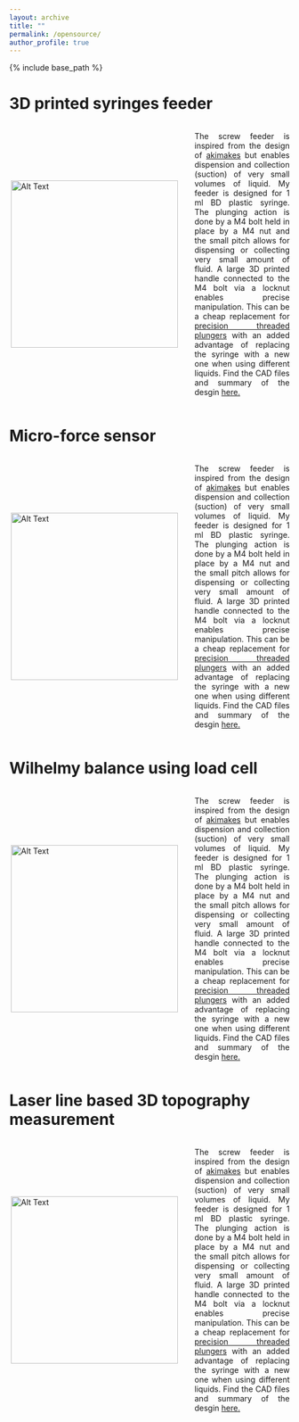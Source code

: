 ```yaml
---
layout: archive
title: ""
permalink: /opensource/
author_profile: true
---
```


{% include base_path %}

# 3D printed syringes feeder 

<div style="display: flex; align-items: center;">
  <img src="./images/screw_feeder1.png" alt="Alt Text" width="300" align="right" style="margin-right: 30px;">
  <p style="text-align: justify;">
      The screw feeder is inspired from the design of <a href = "https://www.thingiverse.com/thing:3723903">akimakes</a> but enables dispension and collection (suction) of very small volumes of liquid. My feeder is designed for 1 ml BD plastic syringe. The plunging action is done by a M4 bolt held in place by a M4 nut and the small pitch allows for dispensing or collecting very small amount of fluid. A large 3D printed handle connected to the M4 bolt via a locknut enables precise manipulation. This can be a cheap replacement for <a href = "https://www.hamiltoncompany.com/laboratory-products/syringes/81341">precision threaded plungers</a> with an added advantage of replacing the syringe with a new one when using different liquids. Find the CAD files and summary of the desgin <a href = "https://www.thingiverse.com/thing:6416473">here.</a>
</p>
</div>

# Micro-force sensor

<div style="display: flex; align-items: center;">
  <img src="./images/micro_force_sensor.png" alt="Alt Text" width="300" align="right" style="margin-right: 30px;">
  <p style="text-align: justify;">
      The screw feeder is inspired from the design of <a href = "https://www.thingiverse.com/thing:3723903">akimakes</a> but enables dispension and collection (suction) of very small volumes of liquid. My feeder is designed for 1 ml BD plastic syringe. The plunging action is done by a M4 bolt held in place by a M4 nut and the small pitch allows for dispensing or collecting very small amount of fluid. A large 3D printed handle connected to the M4 bolt via a locknut enables precise manipulation. This can be a cheap replacement for <a href = "https://www.hamiltoncompany.com/laboratory-products/syringes/81341">precision threaded plungers</a> with an added advantage of replacing the syringe with a new one when using different liquids. Find the CAD files and summary of the desgin <a href = "https://www.thingiverse.com/thing:6416473">here.</a>
</p>
</div>

# Wilhelmy balance using load cell

<div style="display: flex; align-items: center;">
  <img src="./images/micro_force_sensor.png" alt="Alt Text" width="300" align="right" style="margin-right: 30px;">
  <p style="text-align: justify;">
      The screw feeder is inspired from the design of <a href = "https://www.thingiverse.com/thing:3723903">akimakes</a> but enables dispension and collection (suction) of very small volumes of liquid. My feeder is designed for 1 ml BD plastic syringe. The plunging action is done by a M4 bolt held in place by a M4 nut and the small pitch allows for dispensing or collecting very small amount of fluid. A large 3D printed handle connected to the M4 bolt via a locknut enables precise manipulation. This can be a cheap replacement for <a href = "https://www.hamiltoncompany.com/laboratory-products/syringes/81341">precision threaded plungers</a> with an added advantage of replacing the syringe with a new one when using different liquids. Find the CAD files and summary of the desgin <a href = "https://www.thingiverse.com/thing:6416473">here.</a>
</p>
</div>

# Laser line based 3D topography measurement

<div style="display: flex; align-items: center;">
  <img src="./images/micro_force_sensor.png" alt="Alt Text" width="300" align="right" style="margin-right: 30px;">
  <p style="text-align: justify;">
      The screw feeder is inspired from the design of <a href = "https://www.thingiverse.com/thing:3723903">akimakes</a> but enables dispension and collection (suction) of very small volumes of liquid. My feeder is designed for 1 ml BD plastic syringe. The plunging action is done by a M4 bolt held in place by a M4 nut and the small pitch allows for dispensing or collecting very small amount of fluid. A large 3D printed handle connected to the M4 bolt via a locknut enables precise manipulation. This can be a cheap replacement for <a href = "https://www.hamiltoncompany.com/laboratory-products/syringes/81341">precision threaded plungers</a> with an added advantage of replacing the syringe with a new one when using different liquids. Find the CAD files and summary of the desgin <a href = "https://www.thingiverse.com/thing:6416473">here.</a>
</p>
</div>
